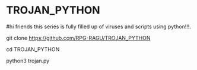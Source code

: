 # TROJAN_PYTHON
#hi friends this series is fully filled up of viruses and scripts using python!!!.

git clone https://github.com/RPG-RAGU/TROJAN_PYTHON

cd TROJAN_PYTHON

python3 trojan.py
